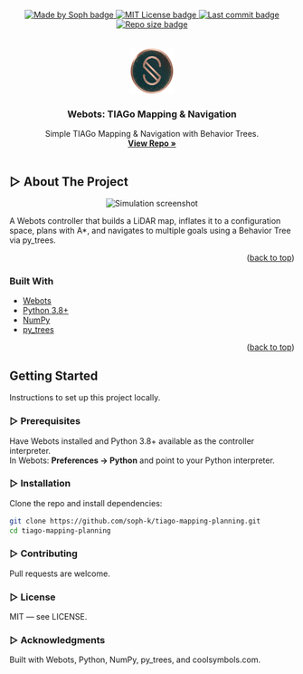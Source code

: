 <div id="top"></div>

<br />
<div align="center">
  <a href="https://github.com/soph-k" target="_blank" rel="noopener noreferrer">
    <img alt="Made by Soph badge" src="https://img.shields.io/badge/Made%20by-Soph-ff69b4?style=for-the-badge" />
  </a>
  <a href="https://github.com/soph-k/tiago-mapping-planning/blob/main/LICENSE" target="_blank" rel="noopener noreferrer">
    <img alt="MIT License badge" src="https://img.shields.io/github/license/soph-k/tiago-mapping-planning?style=for-the-badge" />
  </a>
  <a href="https://github.com/soph-k/tiago-mapping-planning" target="_blank" rel="noopener noreferrer">
    <img alt="Last commit badge" src="https://img.shields.io/github/last-commit/soph-k/tiago-mapping-planning?style=for-the-badge" />
  </a>
  <a href="https://github.com/soph-k/tiago-mapping-planning" target="_blank" rel="noopener noreferrer">
    <img alt="Repo size badge" src="https://img.shields.io/github/repo-size/soph-k/tiago-mapping-planning?style=for-the-badge" />
  </a>
</div>
<br /><br />

<div align="center">
  <a href="https://github.com/soph-k/tiago-mapping-planning" target="_blank" rel="noopener noreferrer">
    <img src="./assets/images/logo.png" alt="Logo" width="80" height="80">
  </a>

  <h3 align="center">Webots: TIAGo Mapping & Navigation</h3>

  <p align="center">
    Simple TIAGo Mapping & Navigation with Behavior Trees.
    <br />
    <a href="https://github.com/soph-k/tiago-mapping-planning" target="_blank" rel="noopener noreferrer"><strong>View Repo »</strong></a>
    <br /><br />
  </p>
</div>

<!-- ABOUT THE PROJECT -->
## ▷ About The Project
<p align="center">
  <img src="./assets/images/screenshot.png" alt="Simulation screenshot" width="600">
</p>

A Webots controller that builds a LiDAR map, inflates it to a configuration space, plans with A*, and navigates to multiple goals using a Behavior Tree via py_trees.

<p align="right">(<a href="#top">back to top</a>)</p>

### Built With
- <a href="https://cyberbotics.com/" target="_blank" rel="noopener noreferrer">Webots</a>
- <a href="https://www.python.org/" target="_blank" rel="noopener noreferrer">Python 3.8+</a>
- <a href="https://numpy.org/" target="_blank" rel="noopener noreferrer">NumPy</a>
- <a href="https://py-trees.readthedocs.io/" target="_blank" rel="noopener noreferrer">py_trees</a>

<p align="right">(<a href="#top">back to top</a>)</p>

<!-- GETTING STARTED -->
## Getting Started

Instructions to set up this project locally.

### ▷ Prerequisites
Have Webots installed and Python 3.8+ available as the controller interpreter.  
In Webots: **Preferences → Python** and point to your Python interpreter.

### ▷ Installation
Clone the repo and install dependencies:
```sh
git clone https://github.com/soph-k/tiago-mapping-planning.git
cd tiago-mapping-planning
```

### ▷ Contributing 
Pull requests are welcome. 

### ▷ License 
MIT — see LICENSE. 

### ▷ Acknowledgments 
Built with Webots, Python, NumPy, py_trees, and coolsymbols.com.
